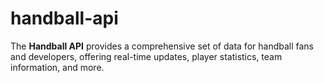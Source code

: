 # handball-api
The **Handball API** provides a comprehensive set of data for handball fans and developers, offering real-time updates, player statistics, team information, and more.
